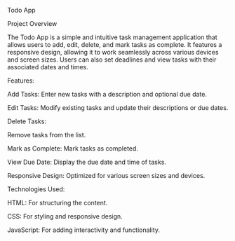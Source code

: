 Todo App

Project Overview


The Todo App is a simple and intuitive task management application that allows users to add, edit, delete,
and mark tasks as complete. It features a responsive design, allowing it to work seamlessly across various 
devices and screen sizes. Users can also set deadlines and view tasks with their associated dates and times.

Features:

Add Tasks: 
Enter new tasks with a description and optional due date.

Edit Tasks:
Modify existing tasks and update their descriptions or due dates.

Delete Tasks:

Remove tasks from the list.

Mark as Complete:
Mark tasks as completed.

View Due Date:
Display the due date and time of tasks.

Responsive Design:
Optimized for various screen sizes and devices.

Technologies Used:

HTML: For structuring the content.

CSS: For styling and responsive design.

JavaScript: For adding interactivity and functionality.

